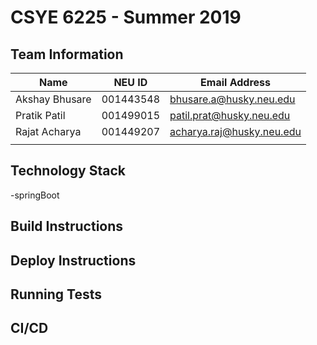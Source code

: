 # CSYE 6225 - Summer 2019

## Team Information

| Name | NEU ID | Email Address |
| --- | --- | --- |
| Akshay Bhusare | 001443548 | bhusare.a@husky.neu.edu |
| Pratik Patil | 001499015 | patil.prat@husky.neu.edu |
| Rajat Acharya  | 001449207 | acharya.raj@husky.neu.edu |
| | | |

## Technology Stack
-springBoot

## Build Instructions


## Deploy Instructions


## Running Tests


## CI/CD


